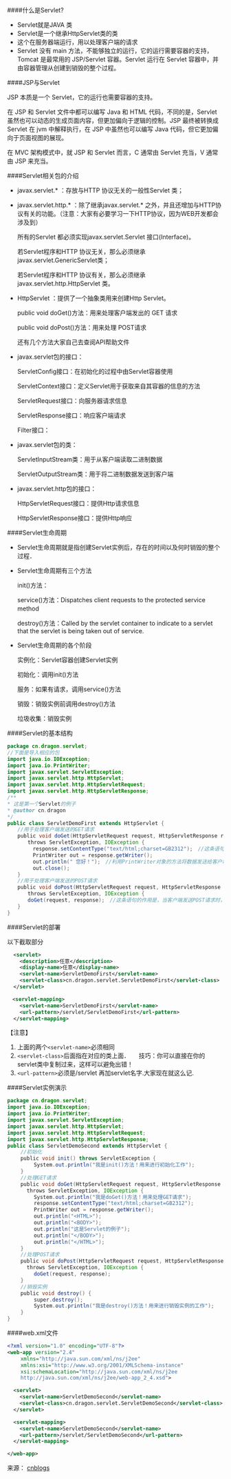 ####什么是Servlet?

- Servlet就是JAVA 类
- Servlet是一个继承HttpServlet类的类
- 这个在服务器端运行，用以处理客户端的请求
- Servlet 没有 main 方法，不能够独立的运行，它的运行需要容器的支持，Tomcat 是最常用的 JSP/Servlet 容器。Servlet 运行在 Servlet 容器中，并由容器管理从创建到销毁的整个过程。

####JSP与Servlet

JSP 本质是一个 Servlet，它的运行也需要容器的支持。

在 JSP 和 Servlet 文件中都可以编写 Java 和 HTML 代码，不同的是，Servlet 虽然也可以动态的生成页面内容，但更加偏向于逻辑的控制。JSP 最终被转换成 Servlet 在 jvm 中解释执行，在 JSP 中虽然也可以编写 Java 代码，但它更加偏向于页面视图的展现。

在 MVC 架构模式中，就 JSP 和 Servlet 而言，C 通常由 Servlet 充当，V 通常由 JSP 来充当。

####Servlet相关包的介绍

- javax.servlet.* ：存放与HTTP 协议无关的一般性Servlet 类；
- javax.servlet.http.* ：除了继承javax.servlet.* 之外，并且还增加与HTTP协议有关的功能。（注意：大家有必要学习一下HTTP协议，因为WEB开发都会涉及到）

    所有的Servlet 都必须实现javax.servlet.Servlet 接口(Interface)。

    若Servlet程序和HTTP 协议无关，那么必须继承javax.servlet.GenericServlet类；

    若Servlet程序和HTTP 协议有关，那么必须继承javax.servlet.http.HttpServlet 类。

- HttpServlet ：提供了一个抽象类用来创建Http Servlet。

    public void doGet()方法：用来处理客户端发出的 GET 请求

    public void doPost()方法：用来处理 POST请求

    还有几个方法大家自己去查阅API帮助文件

- javax.servlet包的接口：

    ServletConfig接口：在初始化的过程中由Servlet容器使用

    ServletContext接口：定义Servlet用于获取来自其容器的信息的方法

    ServletRequest接口：向服务器请求信息

    ServletResponse接口：响应客户端请求

    Filter接口：

- javax.servlet包的类：

    ServletInputStream类：用于从客户端读取二进制数据

    ServletOutputStream类：用于将二进制数据发送到客户端

- javax.servlet.http包的接口：

    HttpServletRequest接口：提供Http请求信息

    HttpServletResponse接口：提供Http响应

####Servlet生命周期

- Servlet生命周期就是指创建Servlet实例后，存在的时间以及何时销毁的整个过程．

- Servlet生命周期有三个方法

    init()方法：

    service()方法：Dispatches client requests to the protected service method　

    destroy()方法：Called by the servlet container to indicate to a servlet that the servlet is being taken out of service.
- Servlet生命周期的各个阶段

    实例化：Servlet容器创建Servlet实例

    初始化：调用init()方法

    服务：如果有请求，调用service()方法

    销毁：销毁实例前调用destroy()方法

    垃圾收集：销毁实例

####Servlet的基本结构

```Java
package cn.dragon.servlet;
//下面是导入相应的包
import java.io.IOException;
import java.io.PrintWriter;
import javax.servlet.ServletException;
import javax.servlet.http.HttpServlet;
import javax.servlet.http.HttpServletRequest;
import javax.servlet.http.HttpServletResponse;
/**
* 这是第一个Servlet的例子
* @author cn.dragon
*/
public class ServletDemoFirst extends HttpServlet { 　　
　　//用于处理客户端发送的GET请求 　　
　　public void doGet(HttpServletRequest request, HttpServletResponse response) 　　
　　　　throws ServletException, IOException { 　　
　　　　　response.setContentType("text/html;charset=GB2312");　//这条语句指明了向客户端发送的内容格式和采用的字符编码． 　　
　　　　　PrintWriter out = response.getWriter();　 　　
　　　　　out.println(" 您好！");　//利用PrintWriter对象的方法将数据发送给客户端 　　
　　　　　out.close(); 　　
　　} 　　
　　//用于处理客户端发送的POST请求 　　
　　public void doPost(HttpServletRequest request, HttpServletResponse response) 　　
　　　　throws ServletException, IOException { 　　
　　　　doGet(request, response);　//这条语句的作用是，当客户端发送POST请求时，调用doGet()方法进行处理 　　
　　}
}
```

####Servlet的部署

以下截取部分
```xml
  <servlet>
    <description>任意</description>
    <display-name>任意</display-name>
    <servlet-name>ServletDemoFirst</servlet-name>
    <servlet-class>cn.dragon.servlet.ServletDemoFirst</servlet-class>
  </servlet>

　<servlet-mapping>
    <servlet-name>ServletDemoFirst</servlet-name>
    <url-pattern>/servlet/ServletDemoFirst</url-pattern>
  </servlet-mapping>
```

【注意】
1. 上面的两个`<servlet-name>`必须相同
2. `<servlet-class>`后面指在对应的类上面．　　技巧：你可以直接在你的servlet类中复制过来，这样可以避免出错！
3. `<url-pattern>`必须是/servlet 再加servlet名字.大家现在就这么记.

####Servlet实例演示
```Java
package cn.dragon.servlet;
import java.io.IOException;
import java.io.PrintWriter;
import javax.servlet.ServletException;
import javax.servlet.http.HttpServlet;
import javax.servlet.http.HttpServletRequest;
import javax.servlet.http.HttpServletResponse;
public class ServletDemoSecond extends HttpServlet {
 　　//初始化
 　　public void init() throws ServletException {
  　　　　System.out.println("我是init()方法！用来进行初始化工作");
 　　}
 　　//处理GET请求
 　　public void doGet(HttpServletRequest request, HttpServletResponse response)
   　　throws ServletException, IOException {
  　　　　System.out.println("我是doGet()方法！用来处理GET请求");
  　　　　response.setContentType("text/html;charset=GB2312");
  　　　　PrintWriter out = response.getWriter();
  　　　　out.println("<HTML>");
  　　　　out.println("<BODY>");
  　　　　out.println("这是Servlet的例子");
  　　　　out.println("</BODY>");
  　　　　out.println("</HTML>");
 　　}
 　　//处理POST请求
 　　public void doPost(HttpServletRequest request, HttpServletResponse response)
   　　throws ServletException, IOException {
  　　　　doGet(request, response);
 　　}
 　　//销毁实例
 　　public void destroy() {
  　　　　super.destroy();
  　　　　System.out.println("我是destroy()方法！用来进行销毁实例的工作");
 　　}
}
```

####web.xml文件

```xml
<?xml version="1.0" encoding="UTF-8"?>
<web-app version="2.4"
 　　xmlns="http://java.sun.com/xml/ns/j2ee"
 　　xmlns:xsi="http://www.w3.org/2001/XMLSchema-instance"
　　 xsi:schemaLocation="http://java.sun.com/xml/ns/j2ee
　　 http://java.sun.com/xml/ns/j2ee/web-app_2_4.xsd">

  <servlet>
    <servlet-name>ServletDemoSecond</servlet-name>
    <servlet-class>cn.dragon.servlet.ServletDemoSecond</servlet-class>
  </servlet>

  <servlet-mapping>
    <servlet-name>ServletDemoSecond</servlet-name>
    <url-pattern>/servlet/ServletDemoSecond</url-pattern>
  </servlet-mapping>

</web-app>
```

来源： [cnblogs](http://www.cnblogs.com/goody9807/archive/2007/06/13/782519.html)
